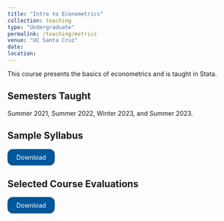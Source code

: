 ```yaml
---
title: "Intro to Econometrics"
collection: teaching
type: "Undergraduate"
permalink: /teaching/metrics
venue: "UC Santa Cruz"
date: 
location: 
---
```

This course presents the basics of econometrics and is taught in Stata.

## Semesters Taught 
Summer 2021, Summer 2022, Winter 2023, and Summer 2023. 

## Sample Syllabus

<a href="https://www.dropbox.com/s/gbcm360c9vfeuoo/Su22_Econ113_Syllabus.pdf?dl=0" style="display: inline-block; background-color: #00579C; color: white; padding: 10px 20px; text-align: center; text-decoration: none; font-size: inherit; border-radius: 12px; transition: background-color 0.3s;">Download</a>

## Selected Course Evaluations 
<a href="https://www.dropbox.com/s/a18e5b90okygcqc/ECON-113-01-71252-Intro%20Econometrics_hashieh%40ucsc.edu_SETS_0c1787cf-52d9-4bbb-b871-6ee5488c4e3een-US.pdf?dl=0" style="display: inline-block; background-color: #00579C; color: white; padding: 10px 20px; text-align: center; text-decoration: none; font-size: inherit; border-radius: 12px; transition: background-color 0.3s;">Download</a>
